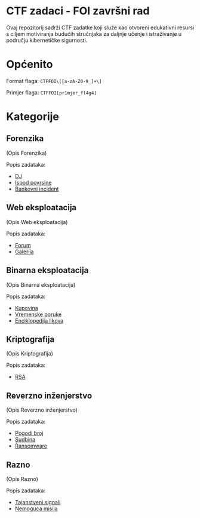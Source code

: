 # CTF zadaci - FOI završni rad
Ovaj repozitorij sadrži CTF zadatke koji služe kao otvoreni edukativni resursi s ciljem motiviranja budućih stručnjaka za daljnje učenje i istraživanje u području kibernetičke sigurnosti.

# Općenito

Format flaga: ```CTFFOI\[[a-zA-Z0-9_]+\]```

Primjer flaga: ```CTFFOI[pr1mjer_fl4g4]```


# Kategorije

## Forenzika
(Opis Forenzika)

Popis zadataka:
- [DJ](https://github.com/fnovak22/ctf-zavrsni/tree/main/Zadaci/Forenzika/DJ)
- [Ispod povrsine](https://github.com/fnovak22/ctf-zavrsni/tree/main/Zadaci/Forenzika/Ispod%20povrsine)
- [Bankovni incident](https://github.com/fnovak22/ctf-zavrsni/tree/main/Zadaci/Forenzika/Bankovni%20incident)


## Web eksploatacija
(Opis Web eksploatacija)

Popis zadataka:
- [Forum](https://github.com/fnovak22/ctf-zavrsni/tree/main/Zadaci/Web%20eksploatacija/Forum)
- [Galerija](https://github.com/fnovak22/ctf-zavrsni/tree/main/Zadaci/Web%20eksploatacija/Galerija)

## Binarna eksploatacija
(Opis Binarna eksploatacija)

Popis zadataka:
- [Kupovina](https://github.com/fnovak22/ctf-zavrsni/tree/main/Zadaci/Binarna%20eksploatacija/Kupovina)
- [Vremenske poruke](https://github.com/fnovak22/ctf-zavrsni/tree/main/Zadaci/Binarna%20eksploatacija/Vremenske%20poruke)
- [Enciklopedija likova](https://github.com/fnovak22/ctf-zavrsni/tree/main/Zadaci/Binarna%20eksploatacija/Enciklopedija%20likova)


## Kriptografija
(Opis Kriptografija)

Popis zadataka:
- [RSA](https://github.com/fnovak22/ctf-zavrsni/tree/main/Zadaci/Kriptografija/RSA)

## Reverzno inženjerstvo
(Opis Reverzno inženjerstvo)

Popis zadataka:
- [Pogodi broj](https://github.com/fnovak22/ctf-zavrsni/tree/main/Zadaci/Reverzno%20in%C5%BEenjerstvo/Pogodi%20broj)
- [Sudbina](https://github.com/fnovak22/ctf-zavrsni/tree/main/Zadaci/Reverzno%20in%C5%BEenjerstvo/Sudbina)
- [Ransomware](https://github.com/fnovak22/ctf-zavrsni/tree/main/Zadaci/Reverzno%20in%C5%BEenjerstvo/Ransomware)


## Razno
(Opis Razno)

Popis zadataka:
- [Tajanstveni signali](https://github.com/fnovak22/ctf-zavrsni/tree/main/Zadaci/Misc/Tajanstveni%20signali)
- [Nemoguca misija](https://github.com/fnovak22/ctf-zavrsni/tree/main/Zadaci/Misc/Nemoguca%20misija)



